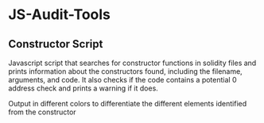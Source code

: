 # JS-Audit-Tools
## Constructor Script
Javascript script that searches for constructor functions in solidity files and prints information about the constructors found, including the filename, arguments, and code. It also checks if the code contains a potential 0 address check and prints a warning if it does.

Output in different colors to differentiate the different elements identified from the constructor

